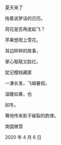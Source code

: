 　　夏天来了

　　拖着说梦话的日历。

　　荷花是否再度起飞？

　　苹果想爬上雪花。



　　耳边碎碎的故事，

　　掌心聒聒又脸红。

　　犹记樱桃藏匿

　　一瀑长发，飞越暑假。

　　温暖如春，也

　　如冬。

　　蓦地传来影子破裂的韵律。



　　南国微雪

　　2020 年 4 月 6 日

